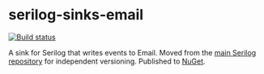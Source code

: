 # serilog-sinks-email

[![Build status](https://ci.appveyor.com/api/projects/status/sfvp7dw8u6aiodj1/branch/master?svg=true)](https://ci.appveyor.com/project/serilog/serilog-sinks-email/branch/master)

A sink for Serilog that writes events to Email. Moved from the [main Serilog repository](https://github.com/serilog/serilog) for independent versioning. Published to [NuGet](http://www.nuget.org/packages/serilog.sinks.email).
